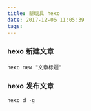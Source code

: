 ```yaml
---
title: 新玩具 hexo
date: 2017-12-06 11:05:39
tags:
---
```

### hexo 新建文章
`hexo new "文章标题"`

### hexo 发布文章
`hexo d -g`